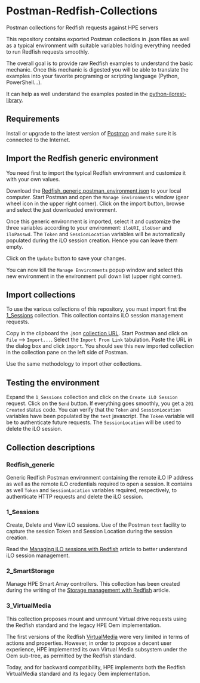 # Postman-Redfish-Collections

Postman collections for Redfish requests against HPE servers

This repository contains exported Postman collections in .json files as well as a typical environment with suitable variables holding everything needed to run Redfish requests smoothly.

The overall goal is to provide raw Redfish examples to understand the basic mechanic. Once this mechanic is digested you will be able to translate the examples into your favorite programing or scripting language (Python, PowerShell...).

It can help as well understand the examples posted in the [python-ilorest-library](https://github.com/HewlettPackard/python-ilorest-library/tree/master/examples/Redfish).

## Requirements

Install or upgrade to the latest version of [Postman](https://www.getpostman.com/apps) and make sure it is connected to the Internet.

## Import the Redfish generic environment

You need first to import the typical Redfish environment and customize it with your own values.

Download the [Redfish_generic.postman_environment.json](https://github.com/donzef/Postman-Redfish-Collections/blob/master/Redfish_generic.postman_environment.json) to your local computer. Start Postman and open the `Manage Environments` window (gear wheel icon in the upper right corner). Click on the import button, browse and select the just downloaded environment.  

Once this generic environment is imported, select it and customize the three variables according to your environment: `iloURI`, `iloUser` and `iloPasswd`. The `Token` and `SessionLocation` variables will be automatically populated during the iLO session creation. Hence you can leave them empty.

 Click on the `Update` button to save your changes.

You can now kill the `Manage Environments` popup window and select this new environment in the environment pull down list (upper right corner).

## Import collections

To use the various collections of this repository, you must import first the [1_Sessions](https://github.com/donzef/Postman-Redfish-Collections/blob/master/1_Sessions.postman_collection.json) collection. This collection contains iLO session management requests.

Copy in the clipboard the .json [collection URL](https://github.com/donzef/Postman-Redfish-Collections/blob/master/1_Sessions.postman_collection.json). Start Postman and click on `File` --> `Import...`. Select the `Import From Link` tabulation. Paste the URL in the dialog box and click `import`. You should see this new imported collection in the collection pane on the left side of Postman.

Use the same methodology to import other collections.

## Testing the environment

Expand the `1_Sessions` collection and click on the `Create iLO Session` request. Click on the `Send` button. If everything goes smoothly, you get a `201 Created` status code. You can verify that the `Token` and  `SessionLocation` variables have been populated by the `test` javascript. The `Token` variable will be to authenticate future requests. The `SessionLocation` will be used to delete the iLO session.

## Collection descriptions

### Redfish_generic

Generic Redfish Postman environment containing the remote iLO IP address as well as the remote iLO credentials required to open a session. It contains as well `Token` and `SessionLocation` variables required, respectively, to authenticate HTTP requests and delete the iLO session.

### 1_Sessions

Create, Delete and View iLO sessions. Use of the Postman `test` facility to capture the session Token and Session Location during the session creation.  

Read the [Managing iLO sessions with Redfish](https://developer.hpe.com/blog/managing-ilo-sessions-with-redfish) article to better understand iLO session management.

### 2_SmartStorage

Manage HPE Smart Array controllers. This collection has been created during the writing of the [Storage management with Redfish](https://developer.hpe.com/blog/storage-management-with-redfish) article.

### 3_VirtualMedia

This collection proposes mount and unmount Virtual drive requests using the Redfish standard and the legacy HPE Oem implementation. 

The first versions of the Redfish [VirtualMedia](http://redfish.dmtf.org/schemas/v1/VirtualMedia.json) were very limited in terms of actions and properties. However, in order to propose a decent user experience, HPE implemented its own Virtual Media subsystem under the Oem sub-tree, as permitted by the Redfish standard.

Today, and for backward compatibility, HPE implements both the Redfish VirtualMedia standard and its legacy Oem implementation.